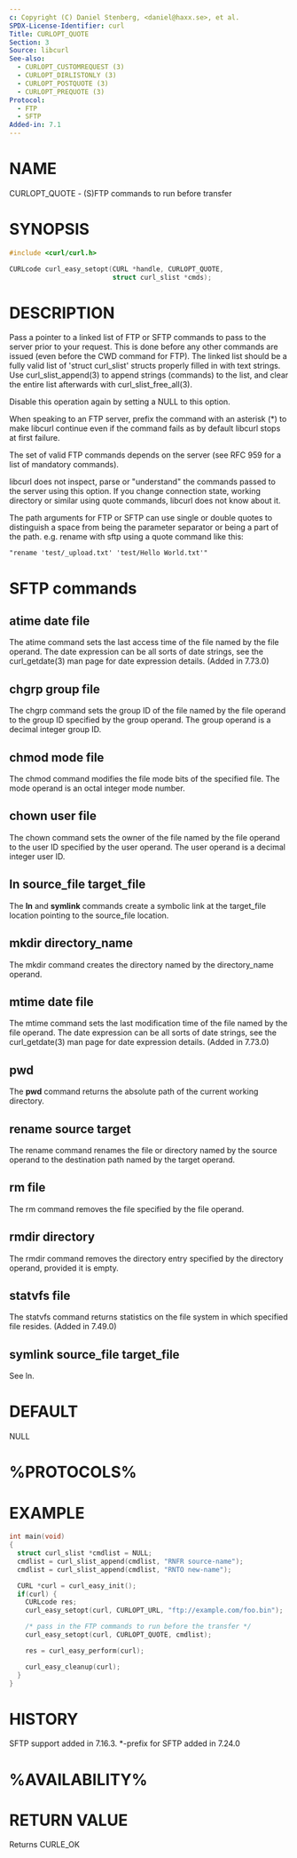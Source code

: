 ```yaml
---
c: Copyright (C) Daniel Stenberg, <daniel@haxx.se>, et al.
SPDX-License-Identifier: curl
Title: CURLOPT_QUOTE
Section: 3
Source: libcurl
See-also:
  - CURLOPT_CUSTOMREQUEST (3)
  - CURLOPT_DIRLISTONLY (3)
  - CURLOPT_POSTQUOTE (3)
  - CURLOPT_PREQUOTE (3)
Protocol:
  - FTP
  - SFTP
Added-in: 7.1
---
```


# NAME

CURLOPT_QUOTE - (S)FTP commands to run before transfer

# SYNOPSIS

~~~c
#include <curl/curl.h>

CURLcode curl_easy_setopt(CURL *handle, CURLOPT_QUOTE,
                          struct curl_slist *cmds);
~~~

# DESCRIPTION

Pass a pointer to a linked list of FTP or SFTP commands to pass to the server
prior to your request. This is done before any other commands are issued (even
before the CWD command for FTP). The linked list should be a fully valid list
of 'struct curl_slist' structs properly filled in with text strings. Use
curl_slist_append(3) to append strings (commands) to the list, and clear
the entire list afterwards with curl_slist_free_all(3).

Disable this operation again by setting a NULL to this option.

When speaking to an FTP server, prefix the command with an asterisk (*) to
make libcurl continue even if the command fails as by default libcurl stops at
first failure.

The set of valid FTP commands depends on the server (see RFC 959 for a list of
mandatory commands).

libcurl does not inspect, parse or "understand" the commands passed to the
server using this option. If you change connection state, working directory or
similar using quote commands, libcurl does not know about it.

The path arguments for FTP or SFTP can use single or double quotes to
distinguish a space from being the parameter separator or being a part of the
path. e.g. rename with sftp using a quote command like this:

    "rename 'test/_upload.txt' 'test/Hello World.txt'"

# SFTP commands

## atime date file

The atime command sets the last access time of the file named by the file
operand. The date expression can be all sorts of date strings, see the
curl_getdate(3) man page for date expression details. (Added in 7.73.0)

## chgrp group file

The chgrp command sets the group ID of the file named by the file operand to
the group ID specified by the group operand. The group operand is a decimal
integer group ID.

## chmod mode file

The chmod command modifies the file mode bits of the specified file. The
mode operand is an octal integer mode number.

## chown user file

The chown command sets the owner of the file named by the file operand to the
user ID specified by the user operand. The user operand is a decimal
integer user ID.

## ln source_file target_file

The **ln** and **symlink** commands create a symbolic link at the
target_file location pointing to the source_file location.

## mkdir directory_name

The mkdir command creates the directory named by the directory_name operand.

## mtime date file

The mtime command sets the last modification time of the file named by the
file operand. The date expression can be all sorts of date strings, see the
curl_getdate(3) man page for date expression details. (Added in 7.73.0)

## pwd

The **pwd** command returns the absolute path of the current working
directory.

## rename source target

The rename command renames the file or directory named by the source
operand to the destination path named by the target operand.

## rm file

The rm command removes the file specified by the file operand.

## rmdir directory

The rmdir command removes the directory entry specified by the directory
operand, provided it is empty.

## statvfs file

The statvfs command returns statistics on the file system in which specified
file resides. (Added in 7.49.0)

## symlink source_file target_file

See ln.

# DEFAULT

NULL

# %PROTOCOLS%

# EXAMPLE

~~~c
int main(void)
{
  struct curl_slist *cmdlist = NULL;
  cmdlist = curl_slist_append(cmdlist, "RNFR source-name");
  cmdlist = curl_slist_append(cmdlist, "RNTO new-name");

  CURL *curl = curl_easy_init();
  if(curl) {
    CURLcode res;
    curl_easy_setopt(curl, CURLOPT_URL, "ftp://example.com/foo.bin");

    /* pass in the FTP commands to run before the transfer */
    curl_easy_setopt(curl, CURLOPT_QUOTE, cmdlist);

    res = curl_easy_perform(curl);

    curl_easy_cleanup(curl);
  }
}
~~~

# HISTORY

SFTP support added in 7.16.3. *-prefix for SFTP added in 7.24.0

# %AVAILABILITY%

# RETURN VALUE

Returns CURLE_OK

